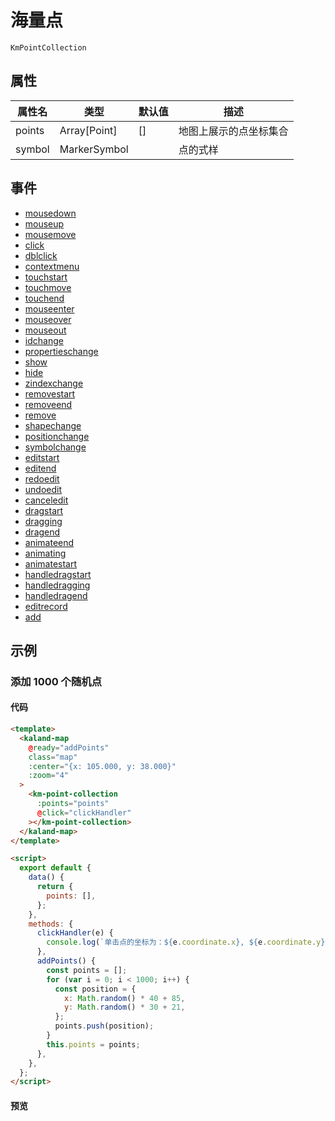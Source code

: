 # 海量点

`KmPointCollection`

## 属性

| 属性名 | 类型         | 默认值 | 描述                   |
| ------ | ------------ | ------ | ---------------------- |
| points | Array[Point] | []     | 地图上展示的点坐标集合 |
| symbol | MarkerSymbol |        | 点的式样               |

## 事件

- <a href="https://maptalks.org/maptalks.js/api/0.x/MultiPoint.html#event:mousedown" target="_blank" title="mousedown">mousedown</a>
- <a href="https://maptalks.org/maptalks.js/api/0.x/MultiPoint.html#event:mouseup" target="_blank" title="mouseup">mouseup</a>
- <a href="https://maptalks.org/maptalks.js/api/0.x/MultiPoint.html#event:mousemove" target="_blank" title="mousemove">mousemove</a>
- <a href="https://maptalks.org/maptalks.js/api/0.x/MultiPoint.html#event:click" target="_blank" title="click">click</a>
- <a href="https://maptalks.org/maptalks.js/api/0.x/MultiPoint.html#event:dblclick" target="_blank" title="dblclick">dblclick</a>
- <a href="https://maptalks.org/maptalks.js/api/0.x/MultiPoint.html#event:contextmenu" target="_blank" title="contextmenu">contextmenu</a>
- <a href="https://maptalks.org/maptalks.js/api/0.x/MultiPoint.html#event:touchstart" target="_blank" title="touchstart">touchstart</a>
- <a href="https://maptalks.org/maptalks.js/api/0.x/MultiPoint.html#event:touchmove" target="_blank" title="touchmove">touchmove</a>
- <a href="https://maptalks.org/maptalks.js/api/0.x/MultiPoint.html#event:touchend" target="_blank" title="touchend">touchend</a>
- <a href="https://maptalks.org/maptalks.js/api/0.x/MultiPoint.html#event:mouseenter" target="_blank" title="mouseenter">mouseenter</a>
- <a href="https://maptalks.org/maptalks.js/api/0.x/MultiPoint.html#event:mouseover" target="_blank" title="mouseover">mouseover</a>
- <a href="https://maptalks.org/maptalks.js/api/0.x/MultiPoint.html#event:mouseout" target="_blank" title="mouseout">mouseout</a>
- <a href="https://maptalks.org/maptalks.js/api/0.x/MultiPoint.html#event:idchange" target="_blank" title="idchange">idchange</a>
- <a href="https://maptalks.org/maptalks.js/api/0.x/MultiPoint.html#event:propertieschange" target="_blank" title="propertieschange">propertieschange</a>
- <a href="https://maptalks.org/maptalks.js/api/0.x/MultiPoint.html#event:show" target="_blank" title="show">show</a>
- <a href="https://maptalks.org/maptalks.js/api/0.x/MultiPoint.html#event:hide" target="_blank" title="hide">hide</a>
- <a href="https://maptalks.org/maptalks.js/api/0.x/MultiPoint.html#event:zindexchange" target="_blank" title="zindexchange">zindexchange</a>
- <a href="https://maptalks.org/maptalks.js/api/0.x/MultiPoint.html#event:removestart" target="_blank" title="removestart">removestart</a>
- <a href="https://maptalks.org/maptalks.js/api/0.x/MultiPoint.html#event:removeend" target="_blank" title="removeend">removeend</a>
- <a href="https://maptalks.org/maptalks.js/api/0.x/MultiPoint.html#event:remove" target="_blank" title="remove">remove</a>
- <a href="https://maptalks.org/maptalks.js/api/0.x/MultiPoint.html#event:shapechange" target="_blank" title="shapechange">shapechange</a>
- <a href="https://maptalks.org/maptalks.js/api/0.x/MultiPoint.html#event:positionchange" target="_blank" title="positionchange">positionchange</a>
- <a href="https://maptalks.org/maptalks.js/api/0.x/MultiPoint.html#event:symbolchange" target="_blank" title="symbolchange">symbolchange</a>
- <a href="https://maptalks.org/maptalks.js/api/0.x/MultiPoint.html#event:editstart" target="_blank" title="editstart">editstart</a>
- <a href="https://maptalks.org/maptalks.js/api/0.x/MultiPoint.html#event:editend" target="_blank" title="editend">editend</a>
- <a href="https://maptalks.org/maptalks.js/api/0.x/MultiPoint.html#event:redoedit" target="_blank" title="redoedit">redoedit</a>
- <a href="https://maptalks.org/maptalks.js/api/0.x/MultiPoint.html#event:undoedit" target="_blank" title="undoedit">undoedit</a>
- <a href="https://maptalks.org/maptalks.js/api/0.x/MultiPoint.html#event:canceledit" target="_blank" title="canceledit">canceledit</a>
- <a href="https://maptalks.org/maptalks.js/api/0.x/MultiPoint.html#event:dragstart" target="_blank" title="dragstart">dragstart</a>
- <a href="https://maptalks.org/maptalks.js/api/0.x/MultiPoint.html#event:dragging" target="_blank" title="dragging">dragging</a>
- <a href="https://maptalks.org/maptalks.js/api/0.x/MultiPoint.html#event:dragend" target="_blank" title="dragend">dragend</a>
- <a href="https://maptalks.org/maptalks.js/api/0.x/MultiPoint.html#event:animateend" target="_blank" title="animateend">animateend</a>
- <a href="https://maptalks.org/maptalks.js/api/0.x/MultiPoint.html#event:animating" target="_blank" title="animating">animating</a>
- <a href="https://maptalks.org/maptalks.js/api/0.x/MultiPoint.html#event:animatestart" target="_blank" title="animatestart">animatestart</a>
- <a href="https://maptalks.org/maptalks.js/api/0.x/MultiPoint.html#event:handledragstart" target="_blank" title="handledragstart">handledragstart</a>
- <a href="https://maptalks.org/maptalks.js/api/0.x/MultiPoint.html#event:handledragging" target="_blank" title="handledragging">handledragging</a>
- <a href="https://maptalks.org/maptalks.js/api/0.x/MultiPoint.html#event:handledragend" target="_blank" title="handledragend">handledragend</a>
- <a href="https://maptalks.org/maptalks.js/api/0.x/MultiPoint.html#event:editrecord" target="_blank" title="editrecord">editrecord</a>
- <a href="https://maptalks.org/maptalks.js/api/0.x/MultiPoint.html#event:add" target="_blank" title="add">add</a>

## 示例

### 添加 1000 个随机点

#### 代码

```html
<template>
  <kaland-map
    @ready="addPoints"
    class="map"
    :center="{x: 105.000, y: 38.000}"
    :zoom="4"
  >
    <km-point-collection
      :points="points"
      @click="clickHandler"
    ></km-point-collection>
  </kaland-map>
</template>

<script>
  export default {
    data() {
      return {
        points: [],
      };
    },
    methods: {
      clickHandler(e) {
        console.log(`单击点的坐标为：${e.coordinate.x}, ${e.coordinate.y}`);
      },
      addPoints() {
        const points = [];
        for (var i = 0; i < 1000; i++) {
          const position = {
            x: Math.random() * 40 + 85,
            y: Math.random() * 30 + 21,
          };
          points.push(position);
        }
        this.points = points;
      },
    },
  };
</script>
```

#### 预览

<doc-preview>
  <kaland-map
    @ready="addPoints"
    class="map"
    :center="{x: 105.000, y: 38.000}"
    :zoom="4"
  >
    <km-point-collection
      :points="points"
      @click="clickHandler"
    ></km-point-collection>
  </kaland-map>
</doc-preview>

<script>
export default {
  data () {
    return {
      points: []
    }
  },
  methods: {
    clickHandler (e) {
      console.log(`单击点的坐标为：${e.coordinate.x}, ${e.coordinate.y}`);
    },
    addPoints () {
      const points = [];
      for (var i = 0; i < 1000; i++) {
        const position = {x: Math.random() * 40 + 85, y: Math.random() * 30 + 21}
        points.push(position)
      }
      this.points = points
    }
  }
}
</script>
